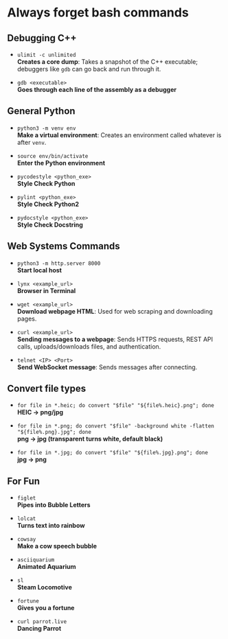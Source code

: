 # Always forget bash commands

## Debugging C++

- `ulimit -c unlimited`  
  **Creates a core dump**: Takes a snapshot of the C++ executable; debuggers like `gdb` can go back and run through it.

- `gdb <executable>`  
  **Goes through each line of the assembly as a debugger**

## General Python

- `python3 -m venv env`  
  **Make a virtual environment**: Creates an environment called whatever is after `venv`.

- `source env/bin/activate`  
  **Enter the Python environment**  

- `pycodestyle <python_exe>`  
  **Style Check Python**  

- `pylint <python_exe>`  
  **Style Check Python2**  

- `pydocstyle <python_exe>`  
  **Style Check Docstring**  

## Web Systems Commands

- `python3 -m http.server 8000`  
  **Start local host**  

- `lynx <example_url>`  
  **Browser in Terminal**  

- `wget <example_url>`  
  **Download webpage HTML**: Used for web scraping and downloading pages.

- `curl <example_url>`  
  **Sending messages to a webpage**: Sends HTTPS requests, REST API calls, uploads/downloads files, and authentication.

- `telnet <IP> <Port>`  
  **Send WebSocket message**: Sends messages after connecting.

## Convert file types

- `for file in *.heic; do convert "$file" "${file%.heic}.png"; done`    
  **HEIC -> png/jpg**

- `for file in *.png; do convert "$file" -background white -flatten "${file%.png}.jpg"; done`  
  **png -> jpg (transparent turns white, default black)**

- `for file in *.jpg; do convert "$file" "${file%.jpg}.png"; done`  
  **jpg -> png**

## For Fun

- `figlet`  
  **Pipes into Bubble Letters**  

- `lolcat`  
  **Turns text into rainbow**  

- `cowsay`  
  **Make a cow speech bubble**  

- `asciiquarium`  
  **Animated Aquarium**  

- `sl`  
  **Steam Locomotive**  

- `fortune`  
  **Gives you a fortune**  

- `curl parrot.live`  
  **Dancing Parrot**  
